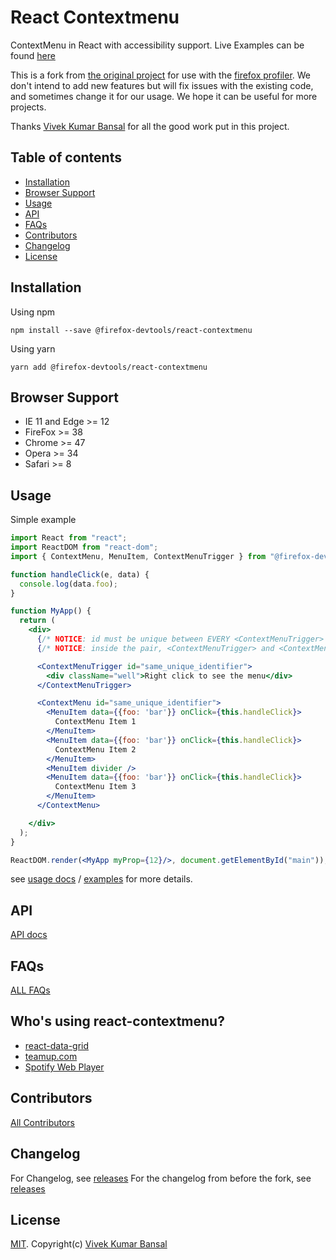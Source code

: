 # React Contextmenu

ContextMenu in React with accessibility support. Live Examples can be found [here](//vkbansal.github.io/react-contextmenu/)

This is a fork from [the original project](https://github.com/vkbansal/react-contextmenu) for use with the [firefox profiler](https://github.com/firefox-devtools/profiler/). We
don't intend to add new features but will fix issues with the existing code, and
sometimes change it for our usage. We hope it can be useful for more projects.

Thanks [Vivek Kumar Bansal](https://github.com/vkbansal) for all the good work
put in this project.

## Table of contents

 - [Installation](#installation)
 - [Browser Support](#browser-support)
 - [Usage](#usage)
 - [API](#api)
 - [FAQs](#faqs)
 - [Contributors](#contributors)
 - [Changelog](#changelog)
 - [License](#license)

## Installation

Using npm

```
npm install --save @firefox-devtools/react-contextmenu
```

Using yarn

```
yarn add @firefox-devtools/react-contextmenu
```

## Browser Support
- IE 11 and Edge >= 12
- FireFox >= 38
- Chrome >= 47
- Opera >= 34
- Safari >= 8

## Usage

Simple example

```jsx
import React from "react";
import ReactDOM from "react-dom";
import { ContextMenu, MenuItem, ContextMenuTrigger } from "@firefox-devtools/react-contextmenu";

function handleClick(e, data) {
  console.log(data.foo);
}

function MyApp() {
  return (
    <div>
      {/* NOTICE: id must be unique between EVERY <ContextMenuTrigger> and <ContextMenu> pair */}
      {/* NOTICE: inside the pair, <ContextMenuTrigger> and <ContextMenu> must have the same id */}

      <ContextMenuTrigger id="same_unique_identifier">
        <div className="well">Right click to see the menu</div>
      </ContextMenuTrigger>

      <ContextMenu id="same_unique_identifier">
        <MenuItem data={{foo: 'bar'}} onClick={this.handleClick}>
          ContextMenu Item 1
        </MenuItem>
        <MenuItem data={{foo: 'bar'}} onClick={this.handleClick}>
          ContextMenu Item 2
        </MenuItem>
        <MenuItem divider />
        <MenuItem data={{foo: 'bar'}} onClick={this.handleClick}>
          ContextMenu Item 3
        </MenuItem>
      </ContextMenu>

    </div>
  );
}

ReactDOM.render(<MyApp myProp={12}/>, document.getElementById("main"));
```

see [usage docs](./docs/usage.md) / [examples](./examples) for more details.

## API

[API docs](./docs/api.md)

## FAQs

[ALL FAQs](./docs/faq.md)

## Who's using react-contextmenu?
- [react-data-grid](https://github.com/adazzle/react-data-grid)
- [teamup.com](https://teamup.com)
- [Spotify Web Player](https://open.spotify.com)

## Contributors

[All Contributors](https://github.com/firefox-devtools/react-contextmenu/graphs/contributors)

## Changelog

For Changelog, see [releases](https://github.com/firefox-devtools/react-contextmenu/releases)
For the changelog from before the fork, see [releases](https://github.com/vkbansal/react-contextmenu/releases)

## License

[MIT](./LICENSE.md). Copyright(c) [Vivek Kumar Bansal](http://vkbansal.me/)
